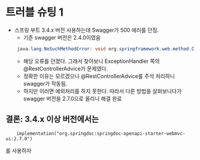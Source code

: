 # 트러블 슈팅 1
- 스프링 부트 3.4.x 버전 사용하는데 Swagger가 500 에러를 던짐.
   - 기존 swagger 버전은 2.4.0이였음 
  ~~~ java
   java.lang.NoSuchMethodError: void org.springframework.web.method.ControllerAdviceBean.<init>(java.lang.Object)']
  ~~~
  - 해당 오류를 던졌다. 그래서 찾아보니 ExceptionHandler 쪽의 @RestControllerAdvice가 문제였다.
  - 정확한 이유는 모르겠으나 @RestControllerAdvice를 주석 처리하니 swagger가 작동됨.
  - 하지만 이러면 예외처리를 하지 못한다. 따라서 다른 방법을 살펴보니다가 swagger 버전을 2.7.0으로 올리니 해결 완료
## 결론: 3.4.x 이상 버전에서는 
~~~
	implementation("org.springdoc:springdoc-openapi-starter-webmvc-ui:2.7.0")
~~~
를 사용하자